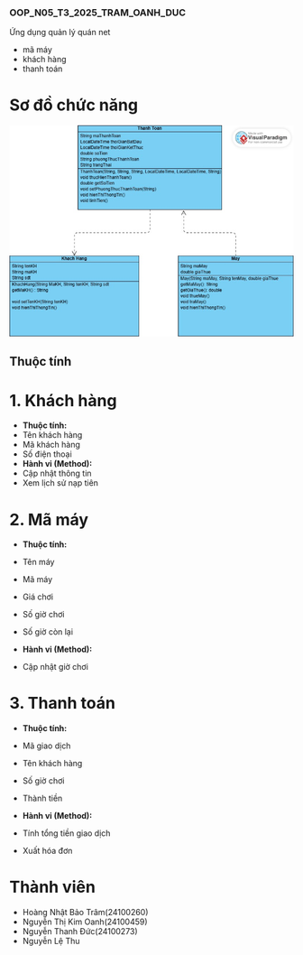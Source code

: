 ### OOP_N05_T3_2025_TRAM_OANH_DUC

Ứng dụng quản lý quán net
- mã máy
- khách hàng
- thanh toán

# Sơ đồ chức năng

<img src='anh/NhomTramOanh.jpg'>

## Thuộc tính
# **1. Khách hàng**
 - **Thuộc tính:**
- Tên khách hàng
- Mã khách hàng
- Số điện thoại
 - **Hành vi (Method):**
- Cập nhật thông tin
- Xem lịch sử nạp tiên
  
# **2. Mã máy**
 - **Thuộc tính:**
- Tên máy
- Mã máy
- Giá chơi
- Số giờ chơi
-	Số giờ còn lại
  
- **Hành vi (Method):**
-	Cập nhật giờ chơi
  
# **3. Thanh toán**
- **Thuộc tính:**
-	Mã giao dịch
-	Tên khách hàng
-	Số giờ chơi
-	Thành tiền
  
- **Hành vi (Method):**
-	Tính tổng tiền giao dịch
-	Xuất hóa đơn





# Thành viên
- Hoàng Nhật Bảo Trâm(24100260)
- Nguyễn Thị Kim Oanh(24100459)
- Nguyễn Thanh Đức(24100273)
- Nguyễn Lệ Thu
